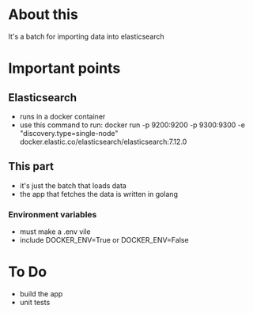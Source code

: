 # About this

It's a batch for importing data into elasticsearch

# Important points

## Elasticsearch

- runs in a docker container
- use this command to run:
    docker run -p 9200:9200 -p 9300:9300 -e "discovery.type=single-node" docker.elastic.co/elasticsearch/elasticsearch:7.12.0


## This part
- it's just the batch that loads data
- the app that fetches the data is written in golang

### Environment variables
- must make a .env vile
- include DOCKER_ENV=True or DOCKER_ENV=False

# To Do
- build the app
- unit tests